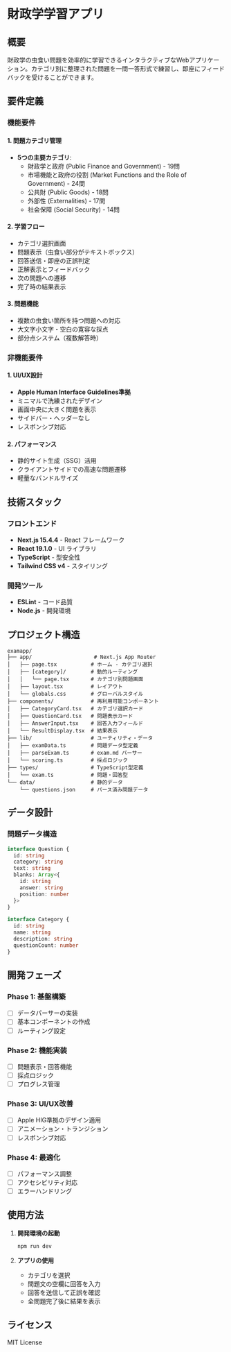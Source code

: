 # 財政学学習アプリ

## 概要

財政学の虫食い問題を効率的に学習できるインタラクティブなWebアプリケーション。カテゴリ別に整理された問題を一問一答形式で練習し、即座にフィードバックを受けることができます。

## 要件定義

### 機能要件

#### 1. 問題カテゴリ管理
- **5つの主要カテゴリ**:
  - 財政学と政府 (Public Finance and Government) - 19問
  - 市場機能と政府の役割 (Market Functions and the Role of Government) - 24問  
  - 公共財 (Public Goods) - 18問
  - 外部性 (Externalities) - 17問
  - 社会保障 (Social Security) - 14問

#### 2. 学習フロー
- カテゴリ選択画面
- 問題表示（虫食い部分がテキストボックス）
- 回答送信・即座の正誤判定
- 正解表示とフィードバック
- 次の問題への遷移
- 完了時の結果表示

#### 3. 問題機能
- 複数の虫食い箇所を持つ問題への対応
- 大文字小文字・空白の寛容な採点
- 部分点システム（複数解答時）

### 非機能要件

#### 1. UI/UX設計
- **Apple Human Interface Guidelines準拠**
- ミニマルで洗練されたデザイン
- 画面中央に大きく問題を表示
- サイドバー・ヘッダーなし
- レスポンシブ対応

#### 2. パフォーマンス
- 静的サイト生成（SSG）活用
- クライアントサイドでの高速な問題遷移
- 軽量なバンドルサイズ

## 技術スタック

### フロントエンド
- **Next.js 15.4.4** - React フレームワーク
- **React 19.1.0** - UI ライブラリ
- **TypeScript** - 型安全性
- **Tailwind CSS v4** - スタイリング

### 開発ツール
- **ESLint** - コード品質
- **Node.js** - 開発環境

## プロジェクト構造

```
examapp/
├── app/                    # Next.js App Router
│   ├── page.tsx           # ホーム - カテゴリ選択
│   ├── [category]/        # 動的ルーティング
│   │   └── page.tsx       # カテゴリ別問題画面
│   ├── layout.tsx         # レイアウト
│   └── globals.css        # グローバルスタイル
├── components/            # 再利用可能コンポーネント
│   ├── CategoryCard.tsx   # カテゴリ選択カード
│   ├── QuestionCard.tsx   # 問題表示カード
│   ├── AnswerInput.tsx    # 回答入力フィールド
│   └── ResultDisplay.tsx  # 結果表示
├── lib/                   # ユーティリティ・データ
│   ├── examData.ts        # 問題データ型定義
│   ├── parseExam.ts       # exam.md パーサー
│   └── scoring.ts         # 採点ロジック
├── types/                 # TypeScript型定義
│   └── exam.ts            # 問題・回答型
└── data/                  # 静的データ
    └── questions.json     # パース済み問題データ
```

## データ設計

### 問題データ構造
```typescript
interface Question {
  id: string
  category: string
  text: string
  blanks: Array<{
    id: string
    answer: string
    position: number
  }>
}

interface Category {
  id: string
  name: string
  description: string
  questionCount: number
}
```

## 開発フェーズ

### Phase 1: 基盤構築
- [ ] データパーサーの実装
- [ ] 基本コンポーネントの作成
- [ ] ルーティング設定

### Phase 2: 機能実装
- [ ] 問題表示・回答機能
- [ ] 採点ロジック
- [ ] プログレス管理

### Phase 3: UI/UX改善
- [ ] Apple HIG準拠のデザイン適用
- [ ] アニメーション・トランジション
- [ ] レスポンシブ対応

### Phase 4: 最適化
- [ ] パフォーマンス調整
- [ ] アクセシビリティ対応
- [ ] エラーハンドリング

## 使用方法

1. **開発環境の起動**
   ```bash
   npm run dev
   ```

2. **アプリの使用**
   - カテゴリを選択
   - 問題文の空欄に回答を入力
   - 回答を送信して正誤を確認
   - 全問題完了後に結果を表示

## ライセンス

MIT License
